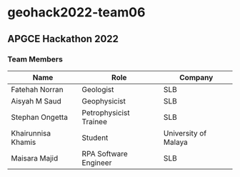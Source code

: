 # geohack2022-team06
## APGCE Hackathon 2022

### Team Members

| Name | Role | Company |
| ------ | ------ | ------ |
| Fatehah Norran | Geologist | SLB
| Aisyah M Saud  | Geophysicist | SLB | SLB |
| Stephan Ongetta | Petrophysicist Trainee | SLB |
| Khairunnisa Khamis | Student | University of Malaya |
| Maisara Majid | RPA Software Engineer | SLB |

